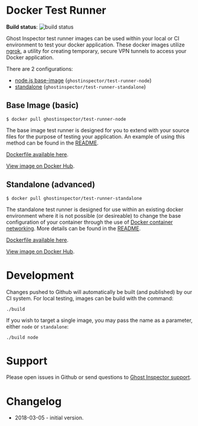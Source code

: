Docker Test Runner
==================

**Build status**: ![build status](https://circleci.com/gh/ghost-inspector/docker-test-runner/tree/stable.svg?style=shield&circle-token=245dca7e57995c5746b1fdb43ed8d645a6c8aa81)


Ghost Inspector test runner images can be used within your local or CI
environment to test your docker application. These docker images utilize
[ngrok](https://ngrok.com/), a utility for creating temporary, secure VPN
tunnels to access your Docker application.

There are 2 configurations:

 * [node.js base-image](./test-runner-node) (`ghostinspector/test-runner-node`)
 * [standalone](./test-runner-standalone) (`ghostinspector/test-runner-standalone`)

Base Image (basic)
------------------
```
$ docker pull ghostinspector/test-runner-node
```

The base image test runner is designed for you to extend with your source
files for the purpose of testing your application. An example of using this
method can be found in the [README](./test-runner-node).

[Dockerfile available here](./test-runner-node/Dockerfile).

[View image on Docker Hub](https://hub.docker.com/r/ghostinspector/test-runner-node/).


Standalone (advanced)
---------------------
```
$ docker pull ghostinspector/test-runner-standalone
```

The standalone test runner is designed for use within an existing docker
environment where it is not possible (or desireable) to change the base
configuration of your container through the use of [Docker container networking](https://docs.docker.com/v17.09/engine/userguide/networking/). More details can
be found in the [README](./test-runner-standalone).

[Dockerfile available here](./test-runner-standalone/Dockerfile).

[View image on Docker Hub](https://hub.docker.com/r/ghostinspector/test-runner-standalone/).

Development
===========
Changes pushed to Github will automatically be built (and published) by our CI system. For local testing, images
can be build with the command:

```
./build
```

If you wish to target a single image, you may pass the name as a parameter, either `node` or `standalone`:

```
./build node
```


Support
=======
Please open issues in Github or send questions to [Ghost Inspector support](https://ghostinspector.com/support/).

Changelog
=========
 * 2018-03-05 - initial version.
